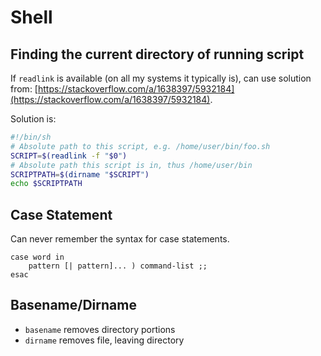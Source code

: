 # Shell

## Finding the current directory of running script

If `readlink` is available (on all my systems it typically is), can use
solution from: [https://stackoverflow.com/a/1638397/5932184](https://stackoverflow.com/a/1638397/5932184).

Solution is:

```sh
#!/bin/sh
# Absolute path to this script, e.g. /home/user/bin/foo.sh
SCRIPT=$(readlink -f "$0")
# Absolute path this script is in, thus /home/user/bin
SCRIPTPATH=$(dirname "$SCRIPT")
echo $SCRIPTPATH
```

## Case Statement

Can never remember the syntax for case statements.

```
case word in
    pattern [| pattern]... ) command-list ;;
esac
```

## Basename/Dirname

- `basename` removes directory portions
- `dirname` removes file, leaving directory

